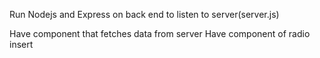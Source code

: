 Run Nodejs and Express on back end to listen to server(server.js)

Have component that fetches data from server
Have component of radio
insert
